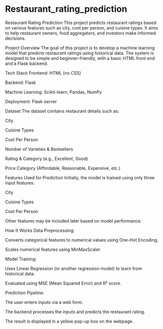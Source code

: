 # Restaurant_rating_prediction
Restaurant Rating Prediction
This project predicts restaurant ratings based on various features such as city, cost per person, and cuisine types. It aims to help restaurant owners, food aggregators, and investors make informed decisions.

Project Overview
The goal of this project is to develop a machine learning model that predicts restaurant ratings using historical data. The system is designed to be simple and beginner-friendly, with a basic HTML front end and a Flask backend.

Tech Stack
Frontend: HTML (no CSS)

Backend: Flask

Machine Learning: Scikit-learn, Pandas, NumPy

Deployment: Flask server

Dataset
The dataset contains restaurant details such as:

City

Cuisine Types

Cost Per Person

Number of Varieties & Bestsellers

Rating & Category (e.g., Excellent, Good)

Price Category (Affordable, Reasonable, Expensive, etc.)

Features Used for Prediction
Initially, the model is trained using only three input features:

City

Cuisine Types

Cost Per Person

Other features may be included later based on model performance.

How It Works
Data Preprocessing:

Converts categorical features to numerical values using One-Hot Encoding.

Scales numerical features using MinMaxScaler.

Model Training:

Uses Linear Regression (or another regression model) to learn from historical data.

Evaluated using MSE (Mean Squared Error) and R² score.

Prediction Pipeline:

The user enters inputs via a web form.

The backend processes the inputs and predicts the restaurant rating.

The result is displayed in a yellow pop-up box on the webpage.
